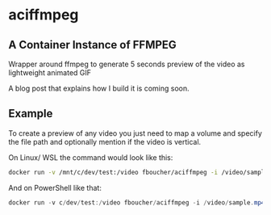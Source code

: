 # aciffmpeg
## A Container Instance of FFMPEG

Wrapper around ffmpeg to generate 5 seconds preview of the video as lightweight animated GIF

A blog post that explains how I build it is coming soon.

## Example
To create a preview of any video you just need to map a volume and specify the file path and optionally mention if the video is vertical.

On Linux/ WSL the command would look like this: 

``` bash
docker run -v /mnt/c/dev/test:/video fboucher/aciffmpeg -i /video/sample.mp4 -v
```

And on PowerShell like that:
``` powershell
docker run -v c/dev/test:/video fboucher/aciffmpeg -i /video/sample.mp4 -v
```

